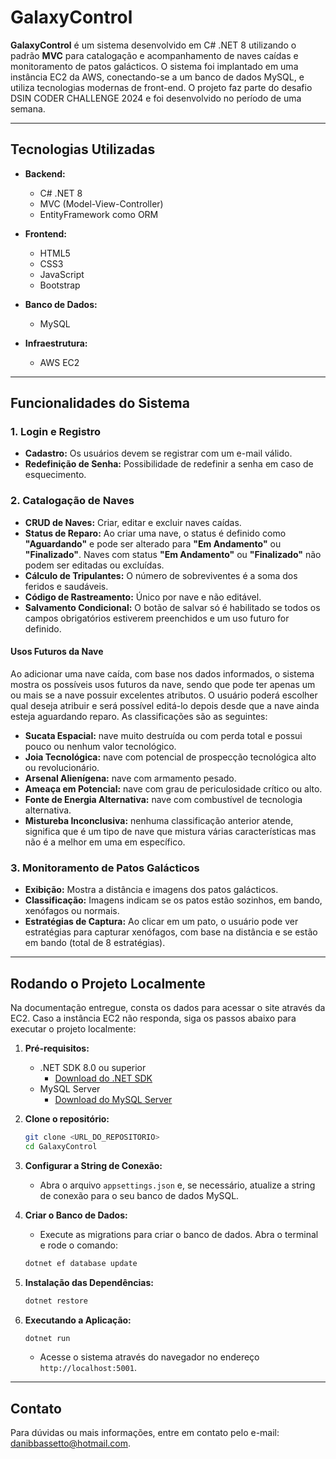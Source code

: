 # GalaxyControl

**GalaxyControl** é um sistema desenvolvido em C# .NET 8 utilizando o padrão **MVC** para catalogação e acompanhamento de naves caídas e monitoramento de patos galácticos. O sistema foi implantado em uma instância EC2 da AWS, conectando-se a um banco de dados MySQL, e utiliza tecnologias modernas de front-end. O projeto faz parte do desafio DSIN CODER CHALLENGE 2024 e foi desenvolvido no período de uma semana.

---

## Tecnologias Utilizadas

- **Backend:**
  - C# .NET 8
  - MVC (Model-View-Controller)
  - EntityFramework como ORM

- **Frontend:**
  - HTML5
  - CSS3
  - JavaScript
  - Bootstrap

- **Banco de Dados:**
  - MySQL

- **Infraestrutura:**
  - AWS EC2

---

## Funcionalidades do Sistema

### 1. Login e Registro
- **Cadastro:** Os usuários devem se registrar com um e-mail válido.
- **Redefinição de Senha:** Possibilidade de redefinir a senha em caso de esquecimento.

### 2. Catalogação de Naves
- **CRUD de Naves:** Criar, editar e excluir naves caídas.
- **Status de Reparo:** Ao criar uma nave, o status é definido como **"Aguardando"** e pode ser alterado para **"Em Andamento"** ou **"Finalizado"**. Naves com status **"Em Andamento"** ou **"Finalizado"** não podem ser editadas ou excluídas.
- **Cálculo de Tripulantes:** O número de sobreviventes é a soma dos feridos e saudáveis.
- **Código de Rastreamento:** Único por nave e não editável.
- **Salvamento Condicional:** O botão de salvar só é habilitado se todos os campos obrigatórios estiverem preenchidos e um uso futuro for definido.

#### Usos Futuros da Nave
Ao adicionar uma nave caída, com base nos dados informados, o sistema mostra os possíveis usos futuros da nave, sendo que pode ter apenas um ou mais se a nave possuir excelentes atributos. O usuário poderá escolher qual deseja atribuir e será possível editá-lo depois desde que a nave ainda esteja aguardando reparo. As classificações são as seguintes:

- **Sucata Espacial:** nave muito destruída ou com perda total e possui pouco ou nenhum valor tecnológico.
- **Joia Tecnológica:** nave com potencial de prospecção tecnológica alto ou revolucionário.
- **Arsenal Alienígena:** nave com armamento pesado.
- **Ameaça em Potencial:** nave com grau de periculosidade crítico ou alto.
- **Fonte de Energia Alternativa:** nave com combustível de tecnologia alternativa.
- **Mistureba Inconclusiva:** nenhuma classificação anterior atende, significa que é um tipo de nave que mistura várias características mas não é a melhor em uma em específico.

### 3. Monitoramento de Patos Galácticos
- **Exibição:** Mostra a distância e imagens dos patos galácticos.
- **Classificação:** Imagens indicam se os patos estão sozinhos, em bando, xenófagos ou normais.
- **Estratégias de Captura:** Ao clicar em um pato, o usuário pode ver estratégias para capturar xenófagos, com base na distância e se estão em bando (total de 8 estratégias).

---

## Rodando o Projeto Localmente
Na documentação entregue, consta os dados para acessar o site através da EC2. Caso a instância EC2 não responda, siga os passos abaixo para executar o projeto localmente:

1. **Pré-requisitos:**
   - .NET SDK 8.0 ou superior
     - [Download do .NET SDK](https://dotnet.microsoft.com/pt-br/download)
   - MySQL Server
     - [Download do MySQL Server](https://dev.mysql.com/downloads/installer/)

2. **Clone o repositório:**
   ```bash
   git clone <URL_DO_REPOSITORIO>
   cd GalaxyControl
   ```

3. **Configurar a String de Conexão:**
   - Abra o arquivo `appsettings.json` e, se necessário, atualize a string de conexão para o seu banco de dados MySQL.

4. **Criar o Banco de Dados:**
   - Execute as migrations para criar o banco de dados. Abra o terminal e rode o comando:
   ```bash
   dotnet ef database update
   ```

5. **Instalação das Dependências:**
   ```bash
   dotnet restore
   ```

6. **Executando a Aplicação:**
   ```bash
   dotnet run
   ```
   - Acesse o sistema através do navegador no endereço `http://localhost:5001`.

---

## Contato
Para dúvidas ou mais informações, entre em contato pelo e-mail: [danibbassetto@hotmail.com](mailto:danibbassetto@hotmail.com).
